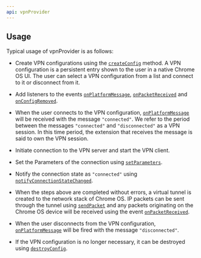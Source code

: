 ```yaml
---
api: vpnProvider
---
```


## Usage

Typical usage of vpnProvider is as follows:

- Create VPN configurations using the [`createConfig`][1] method. A VPN configuration is a persistent entry shown to the user in a native Chrome OS UI. The user can select a VPN configuration from a list and connect to it or disconnect from it.

- Add listeners to the events [`onPlatformMessage`][2], [`onPacketReceived`][3] and [`onConfigRemoved`][4].

- When the user connects to the VPN configuration, [`onPlatformMessage`][2] will be received with the message `"connected"`. We refer to the period between the messages `"connected"` and `"disconnected"` as a VPN session. In this time period, the extension that receives the message is said to own the VPN session.

- Initiate connection to the VPN server and start the VPN client.

- Set the Parameters of the connection using [`setParameters`][5].

- Notify the connection state as `"connected"` using [`notifyConnectionStateChanged`][6].

- When the steps above are completed without errors, a virtual tunnel is created to the network stack of Chrome OS. IP packets can be sent through the tunnel using [`sendPacket`][7] and any packets originating on the Chrome OS device will be received using the event [`onPacketReceived`][3].

- When the user disconnects from the VPN configuration, [`onPlatformMessage`][2] will be fired with the message `"disconnected"`.

- If the VPN configuration is no longer necessary, it can be destroyed using [`destroyConfig`][8].

[1]: #method-createConfig
[2]: #event-onPlatformMessage
[3]: #event-onPacketReceived
[4]: #event-onConfigRemoved
[5]: #method-setParameters
[6]: #method-notifyConnectionStateChanged
[7]: #method-sendPacket
[8]: #method-destroyConfig
